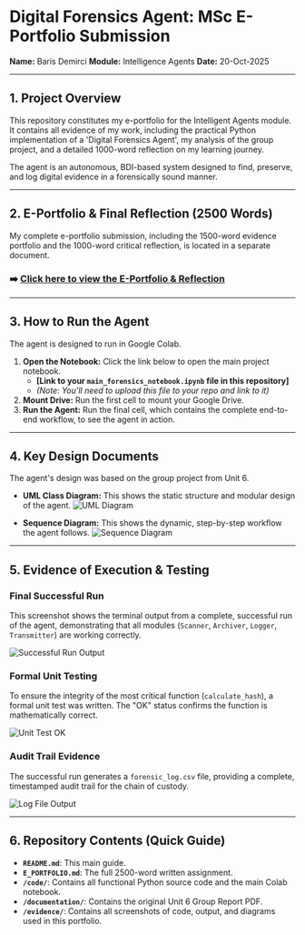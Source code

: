 # Digital Forensics Agent: MSc E-Portfolio Submission

**Name:** Baris Demirci
**Module:** Intelligence Agents
**Date:** 20-Oct-2025

---

## 1. Project Overview

This repository constitutes my e-portfolio for the Intelligent Agents module. It contains all evidence of my work, including the practical Python implementation of a 'Digital Forensics Agent', my analysis of the group project, and a detailed 1000-word reflection on my learning journey.

The agent is an autonomous, BDI-based system designed to find, preserve, and log digital evidence in a forensically sound manner.

---

## 2. E-Portfolio & Final Reflection (2500 Words)

My complete e-portfolio submission, including the 1500-word evidence portfolio and the 1000-word critical reflection, is located in a separate document.

### ➡️ **[Click here to view the E-Portfolio & Reflection](./E_PORTFOLIO.md)**

---

## 3. How to Run the Agent

The agent is designed to run in Google Colab.

1.  **Open the Notebook:** Click the link below to open the main project notebook.
    * **[Link to your `main_forensics_notebook.ipynb` file in this repository]**
    * *(Note: You'll need to upload this file to your repo and link to it)*
2.  **Mount Drive:** Run the first cell to mount your Google Drive.
3.  **Run the Agent:** Run the final cell, which contains the complete end-to-end workflow, to see the agent in action.

---

## 4. Key Design Documents

The agent's design was based on the group project from Unit 6.

* **UML Class Diagram:** This shows the static structure and modular design of the agent.
    ![UML Diagram](./evidence/uml_diagram.png)

* **Sequence Diagram:** This shows the dynamic, step-by-step workflow the agent follows.
    ![Sequence Diagram](./evidence/sequence_diagram.png)

---

## 5. Evidence of Execution & Testing

### Final Successful Run

This screenshot shows the terminal output from a complete, successful run of the agent, demonstrating that all modules (`Scanner`, `Archiver`, `Logger`, `Transmitter`) are working correctly.

![Successful Run Output](./evidence/demo_run_output.png)

### Formal Unit Testing

To ensure the integrity of the most critical function (`calculate_hash`), a formal unit test was written. The "OK" status confirms the function is mathematically correct.

![Unit Test OK](./evidence/unit_test_ok.png)

### Audit Trail Evidence

The successful run generates a `forensic_log.csv` file, providing a complete, timestamped audit trail for the chain of custody.

![Log File Output](./evidence/log_file_output.png)

---

## 6. Repository Contents (Quick Guide)

* **`README.md`**: This main guide.
* **`E_PORTFOLIO.md`**: The full 2500-word written assignment.
* **`/code/`**: Contains all functional Python source code and the main Colab notebook.
* **`/documentation/`**: Contains the original Unit 6 Group Report PDF.
* **`/evidence/`**: Contains all screenshots of code, output, and diagrams used in this portfolio.
